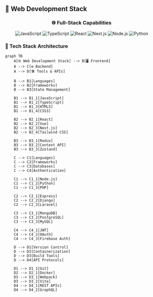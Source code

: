 ## 🚀 Web Development Stack

<div align="center">

### **🌐 Full-Stack Capabilities**

![JavaScript](https://img.shields.io/badge/JavaScript-F7DF1E?style=for-the-badge&logo=javascript&logoColor=black)
![TypeScript](https://img.shields.io/badge/TypeScript-3178C6?style=for-the-badge&logo=typescript&logoColor=white)
![React](https://img.shields.io/badge/React-61DAFB?style=for-the-badge&logo=react&logoColor=black)
![Next.js](https://img.shields.io/badge/Next.js-000000?style=for-the-badge&logo=next.js&logoColor=white)
![Node.js](https://img.shields.io/badge/Node.js-339933?style=for-the-badge&logo=node.js&logoColor=white)
![Python](https://img.shields.io/badge/Python-3776AB?style=for-the-badge&logo=python&logoColor=white)

</div>

### **💫 Tech Stack Architecture**

```mermaid
graph TB
    A[🌐 Web Development Stack] --> B[🖥️ Frontend]
    A --> C[⚙️ Backend]
    A --> D[🛠️ Tools & APIs]
    
    B --> B1[Languages]
    B --> B2[Frameworks]
    B --> B3[State Management]
    
    B1 --> B1_1[JavaScript]
    B1 --> B1_2[TypeScript]
    B1 --> B1_3[HTML5]
    B1 --> B1_4[CSS3]
    
    B2 --> B2_1[React]
    B2 --> B2_2[Vue]
    B2 --> B2_3[Next.js]
    B2 --> B2_4[Tailwind CSS]
    
    B3 --> B3_1[Redux]
    B3 --> B3_2[Context API]
    B3 --> B3_3[Zustand]
    
    C --> C1[Languages]
    C --> C2[Frameworks]
    C --> C3[Databases]
    C --> C4[Authentication]
    
    C1 --> C1_1[Node.js]
    C1 --> C1_2[Python]
    C1 --> C1_3[PHP]
    
    C2 --> C2_1[Express]
    C2 --> C2_2[Django]
    C2 --> C2_3[Laravel]
    
    C3 --> C3_1[MongoDB]
    C3 --> C3_2[PostgreSQL]
    C3 --> C3_3[MySQL]
    
    C4 --> C4_1[JWT]
    C4 --> C4_2[OAuth]
    C4 --> C4_3[Firebase Auth]
    
    D --> D1[Version Control]
    D --> D2[Containerization]
    D --> D3[Build Tools]
    D --> D4[API Protocols]
    
    D1 --> D1_1[Git]
    D2 --> D2_1[Docker]
    D3 --> D3_1[Webpack]
    D3 --> D3_2[Vite]
    D4 --> D4_1[REST APIs]
    D4 --> D4_2[GraphQL]
